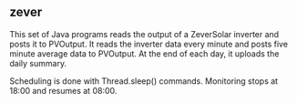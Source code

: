 ## zever

This set of Java programs reads the output of a ZeverSolar inverter and posts it to PVOutput. It reads the inverter data every minute and posts five minute average data to PVOutput. At the end of each day, it uploads the daily summary.

Scheduling is done with Thread.sleep() commands. Monitoring stops at 18:00 and resumes at 08:00. 
